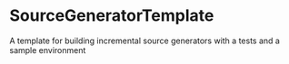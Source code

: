 # SourceGeneratorTemplate
A template for building incremental source generators with a tests and a sample environment
